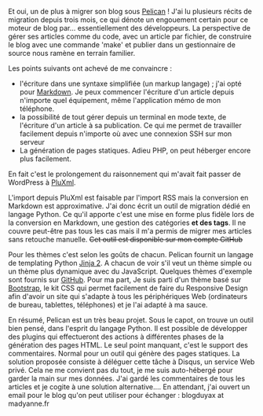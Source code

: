 <!-- title: Migration du blog sous Pelican -->
<!-- category: Blog Hébergement -->
<!-- tag: planet -->

Et oui, un de plus à migrer son blog sous [Pelican](http://docs.getpelican.com) !<!-- more -->
J'ai lu plusieurs récits de migration depuis trois mois, ce qui dénote un
engouement certain pour ce moteur de blog par... essentiellement des développeurs.
La perspective de gérer ses articles comme du code, avec un
article par fichier, de construire le blog avec une commande 'make' et
publier dans un gestionnaire de source nous ramène en terrain familier.

Les points suivants ont achevé de me convaincre :

*   l'écriture dans une syntaxe simplifiée (un markup langage) ; j'ai opté pour
    [Markdown](http://daringfireball.net/projects/markdown/). Je peux commencer
    l'écriture d'un article depuis n'importe quel équipement, même l'application mémo
    de mon téléphone.
*   la possibilité de tout gérer depuis un terminal en mode texte, de
    l'écriture d'un article à sa publication. Ce qui me permet de travailler
    facilement depuis n'importe où avec une connexion SSH sur mon serveur
*   La génération de pages statiques. Adieu PHP, on peut héberger encore plus
    facilement.

En fait c'est le prolongement du raisonnement qui m'avait fait passer de
WordPress à [PluXml](http://www.pluxml.org).

L'import depuis PluXml est faisable par l'import RSS mais la conversion en Markdown est
approximative. J'ai donc écrit un outil de migration dédié en langage Python. Ce
qu'il apporte c'est une mise en forme plus fidèle lors de la conversion en
Markdown, une gestion des catégories **et des tags**. Il ne couvre peut-être
pas tous les cas mais il m'a permis de migrer mes articles sans retouche
manuelle. ~~Cet outil est disponible sur mon compte GitHub~~

Pour les thèmes c'est selon les goûts de chacun. Pelican fournit un langage de
templating Python [Jinja 2](http://jinja.pocoo.org).
A chacun de voir s'il veut un thème simple ou un thème plus dynamique avec du
JavaScript. Quelques thèmes d'exemple sont fournis sur
[GitHub](http://github.com/getpelican/pelican-themes). Pour ma part, Je suis parti d'un thème
basé sur [Bootstrap](https://getbootstrap.com), le kit CSS qui permet
facilement de faire du Responsive Design afin d'avoir un site qui s'adapte à
tous les périphériques Web (ordinateurs de bureau, tablettes, téléphones) et je
l'ai adapté à ma sauce.

En résumé, Pelican est un très beau projet. Sous le capot, on trouve un outil
bien pensé, dans l'esprit du langage Python. Il est possible de développer des
plugins qui effectueront des actions à différentes phases de la génération des
pages HTML. Le seul point manquant, c'est le support des commentaires.
Normal pour un outil qui génère des pages statiques. La solution proposée consiste
à déléguer cette tâche à Disqus, un service Web privé. Cela ne me convient pas du tout,
je me suis auto-hébergé pour garder la main sur mes données. J'ai gardé les
commentaires de tous les articles et je cogite à une solution alternative....
En attendant, j'ai ouvert un email pour le blog qu'on peut utiliser pour
échanger : <i class="icon-envelope"></i> blogduyax at madyanne.fr
